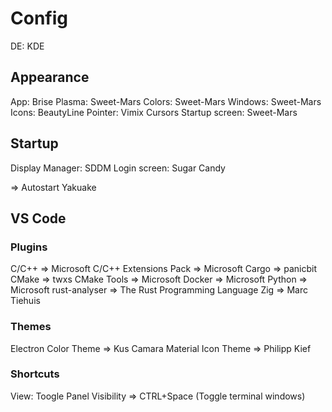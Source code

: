 # Config

DE: KDE

## Appearance
App: Brise
Plasma: Sweet-Mars
Colors: Sweet-Mars
Windows: Sweet-Mars
Icons: BeautyLine
Pointer: Vimix Cursors
Startup screen: Sweet-Mars

## Startup
Display Manager: SDDM
Login screen: Sugar Candy

=> Autostart Yakuake

## VS Code

### Plugins
C/C++                   => Microsoft
C/C++ Extensions Pack   => Microsoft
Cargo                   => panicbit
CMake                   => twxs
CMake Tools             => Microsoft
Docker                  => Microsoft
Python                  => Microsoft
rust-analyser           => The Rust Programming Language
Zig                     => Marc Tiehuis

### Themes
Electron Color Theme    => Kus Camara
Material Icon Theme     => Philipp Kief

### Shortcuts
View: Toogle Panel Visibility   => CTRL+Space   (Toggle terminal windows)